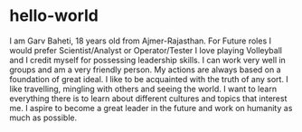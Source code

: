 # hello-world

I am Garv Baheti, 18 years old from Ajmer-Rajasthan.
For Future roles I would prefer
Scientist/Analyst or Operator/Tester
I love playing Volleyball and I credit myself for possessing leadership skills. I can work very well in groups and am a very friendly person.
My actions are always based on a foundation of great ideal. I like to be acquainted with the truth of any sort.
I like travelling, mingling with others and seeing the world. I want to learn everything there is to learn about different cultures and topics that interest me.
I aspire to become a great leader in the future and work on humanity as much as possible.
